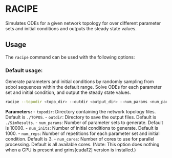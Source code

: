 # RACIPE

Simulates ODEs for a given network topology for over different parameter sets and initial conditions and outputs the steady state values.

## Usage
The `racipe` command can be used with the following options:

### Default usage:
Generate parameters and initial conditions by randomly sampling from sobol sequences within the default range. Solve ODEs for each parameter set and initial condition, and output the steady state values.

```bash
racipe --topodir <topo_dir> --outdir <output_dir> --num_params <num_params> --num_inits <num_inits> --num_reps <num_reps> --num_cores <num_cores>
```
**Parameters:**
    - `topodir`: Directory containing the network topology files. Default is `./TOPOS`.
    - `outdir`: Directory to save the output files. Default is `./SimResults`.
    - `num_params`: Number of parameter sets to generate. Default is 10000.
    - `num_inits`: Number of initial conditions to generate. Default is 1000.
    - `num_reps`: Number of repetitions for each parameter set and initial condition. Default is 3.
    - `num_cores`: Number of cores to use for parallel processing. Default is all available cores. (Note: This option does nothing when a GPU is present and grins[cuda12] version is installed.)
